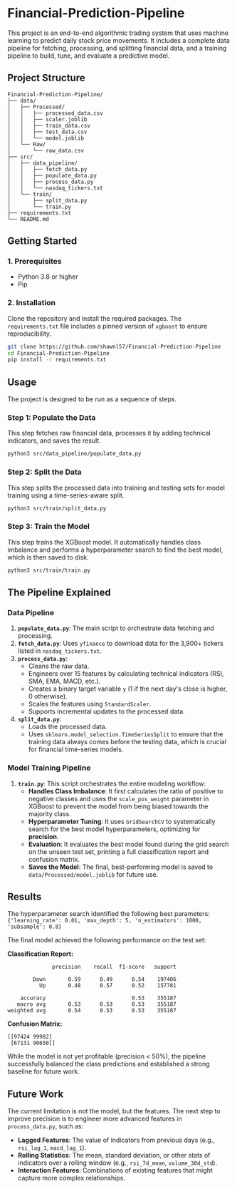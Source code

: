 # Financial-Prediction-Pipeline

This project is an end-to-end algorithmic trading system that uses machine learning to predict daily stock price movements. It includes a complete data pipeline for fetching, processing, and splitting financial data, and a training pipeline to build, tune, and evaluate a predictive model.

## Project Structure

```
Financial-Prediction-Pipeline/
├── data/
│   ├── Processed/
│   │   ├── processed_data.csv
│   │   ├── scaler.joblib
│   │   ├── train_data.csv
│   │   ├── test_data.csv
│   │   └── model.joblib
│   └── Raw/
│       └── raw_data.csv
├── src/
│   ├── data_pipeline/
│   │   ├── fetch_data.py
│   │   ├── populate_data.py
│   │   ├── process_data.py
│   │   └── nasdaq_tickers.txt
│   └── train/
│       ├── split_data.py
│       └── train.py
├── requirements.txt
└── README.md
```

## Getting Started

### 1. Prerequisites

- Python 3.8 or higher
- Pip

### 2. Installation

Clone the repository and install the required packages. The `requirements.txt` file includes a pinned version of `xgboost` to ensure reproducibility.

```bash
git clone https://github.com/shawnl57/Financial-Prediction-Pipeline
cd Financial-Prediction-Pipeline
pip install -r requirements.txt
```

## Usage

The project is designed to be run as a sequence of steps.

### Step 1: Populate the Data

This step fetches raw financial data, processes it by adding technical indicators, and saves the result.

```bash
python3 src/data_pipeline/populate_data.py
```

### Step 2: Split the Data

This step splits the processed data into training and testing sets for model training using a time-series-aware split.

```bash
python3 src/train/split_data.py
```

### Step 3: Train the Model

This step trains the XGBoost model. It automatically handles class imbalance and performs a hyperparameter search to find the best model, which is then saved to disk.

```bash
python3 src/train/train.py
```

## The Pipeline Explained

### Data Pipeline
1.  **`populate_data.py`**: The main script to orchestrate data fetching and processing.
2.  **`fetch_data.py`**: Uses `yfinance` to download data for the 3,900+ tickers listed in `nasdaq_tickers.txt`.
3.  **`process_data.py`**:
    -   Cleans the raw data.
    -   Engineers over 15 features by calculating technical indicators (RSI, SMA, EMA, MACD, etc.).
    -   Creates a binary target variable `y` (1 if the next day's close is higher, 0 otherwise).
    -   Scales the features using `StandardScaler`.
    -   Supports incremental updates to the processed data.
4.  **`split_data.py`**:
    -   Loads the processed data.
    -   Uses `sklearn.model_selection.TimeSeriesSplit` to ensure that the training data always comes before the testing data, which is crucial for financial time-series models.

### Model Training Pipeline
1.  **`train.py`**: This script orchestrates the entire modeling workflow:
    -   **Handles Class Imbalance**: It first calculates the ratio of positive to negative classes and uses the `scale_pos_weight` parameter in XGBoost to prevent the model from being biased towards the majority class.
    -   **Hyperparameter Tuning**: It uses `GridSearchCV` to systematically search for the best model hyperparameters, optimizing for **precision**.
    -   **Evaluation**: It evaluates the best model found during the grid search on the unseen test set, printing a full classification report and confusion matrix.
    -   **Saves the Model**: The final, best-performing model is saved to `data/Processed/model.joblib` for future use.

## Results

The hyperparameter search identified the following best parameters:
`{'learning_rate': 0.01, 'max_depth': 5, 'n_estimators': 1000, 'subsample': 0.8}`

The final model achieved the following performance on the test set:

**Classification Report:**
```
              precision    recall  f1-score   support

        Down       0.59      0.49      0.54    197406
          Up       0.48      0.57      0.52    157781

    accuracy                           0.53    355187
   macro avg       0.53      0.53      0.53    355187
weighted avg       0.54      0.53      0.53    355187
```

**Confusion Matrix:**
```
[[97424 99982]
 [67131 90650]]
```

While the model is not yet profitable (precision < 50%), the pipeline successfully balanced the class predictions and established a strong baseline for future work.

## Future Work

The current limitation is not the model, but the features. The next step to improve precision is to engineer more advanced features in `process_data.py`, such as:
-   **Lagged Features**: The value of indicators from previous days (e.g., `rsi_lag_1`, `macd_lag_1`).
-   **Rolling Statistics**: The mean, standard deviation, or other stats of indicators over a rolling window (e.g., `rsi_7d_mean`, `volume_30d_std`).
-   **Interaction Features**: Combinations of existing features that might capture more complex relationships.
